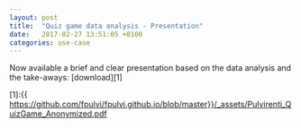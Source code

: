 ```yaml
---
layout: post
title:  "Quiz game data analysis - Presentation"
date:   2017-02-27 13:51:05 +0100
categories: use-case
---
```


Now available a brief and clear presentation based on the data analysis and the take-aways: [download][1]

[1]:{{ https://github.com/fpulvi/fpulvi.github.io/blob/master}}/_assets/Pulvirenti_QuizGame_Anonymized.pdf
